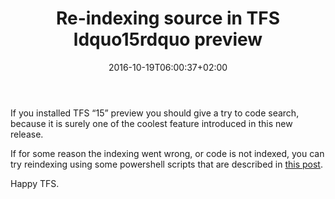 ﻿---
title: "Re-indexing source in TFS ldquo15rdquo preview"
description: ""
date: 2016-10-19T06:00:37+02:00
draft: false
tags: [Tfs]
categories: [Team Foundation Server]
---
If you installed TFS “15” preview you should give a try to code search, because it is surely one of the coolest feature introduced in this new release.

If for some reason the indexing went wrong, or code is not indexed, you can try reindexing using some powershell scripts that are described in [this post](https://www.visualstudio.com/en-us/docs/search/administration#re-index).

Happy TFS.
